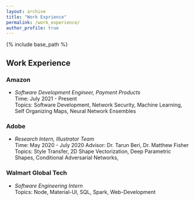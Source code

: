 ```yaml
---
layout: archive
title: "Work Exprience"
permalink: /work_experience/
author_profile: true
---
```



{% include base_path %}

<!--
{% for post in site.work_experience reversed %}
  {% include archive-single.html %}
{% endfor %}
-->

## Work Experience
### Amazon
* *Software Development Engineer, Payment Products* <br/>
Time: July 2021 - Present   
Topics: Software Development, Network Security, Machine Learning, Self Organizing Maps, Neural Network Ensembles <br/>

### Adobe
* *Research Intern, Illustrator Team* <br/>
Time: May 2020 - July 2020
Advisor: Dr. Tarun Beri, Dr. Matthew Fisher 
Topics: Style Transfer, 2D Shape Vectorization, Deep Parametric Shapes, Conditional Adversarial Networks,

### Walmart Global Tech
* *Software Engineering Intern*  <br/>
Topics: Node, Material-UI, SQL, Spark, Web-Development

